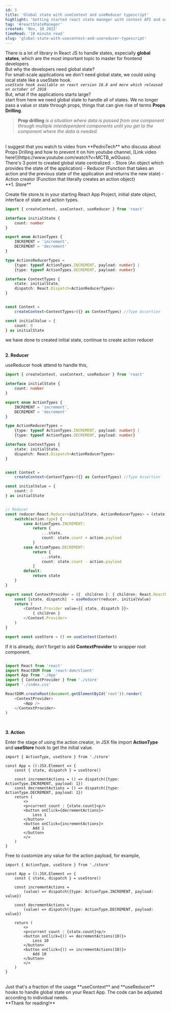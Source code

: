 ```yaml
---
id: 3
title: 'Global state with useContext and useReducer typescript'
highlight: 'Getting started react state maneger with context API and useReducer hook'
tag: '#reactStateManeger'
created: 'Nov, 18 2022'
timeRead: '10 minute read'
slug: 'global-state-with-usecontext-and-usereducer-typescript'
--- 
```

There is a lot of library in React JS to handle states, especially **global states**, which are the most important topic to master for frontend developers
<br />
But why the developers need global state?   
For small-scale applications we don't need global state, we could using local state like a useState hook.  
*`useState hook available on react version 16.8 and more which released on october of 2018`*
<br />
But, what if the applications starts large?  
start from here we need global state to handle all of states. We no longer pass a value or state through props, things that can give rise of terms **Props Drilling**.  

>**Prop drilling** *is a situation where data is passed from one component through multiple interdependent components until you get to the component where the data is needed.*

<br />
I suggest that you watch to video from **PedroTech** who discuss about Props Drilling and how to prevent it on him youtube channel, [Link video here!](https://www.youtube.com/watch?v=MCTB_w0Guso).  
<br />
There's 3 point to created global state centralized:
- Store (An object which provides the state of the application)
- Reducer (Function that takes an action and the previous state of the application and returns the new state)
- Action creator (Function that literally creates an action object)
<br />
**1. Store**  
  
Create file store.ts in your starting React App Project, initial state object, interface of state and action types.
  
```ts:store.ts
import { createContext, useContext, useReducer } from 'react'

interface initialState {
    count: number
}

export enum ActionTypes {
    INCREMENT = 'increment',
    DECREMENT = 'decrement'
}

type ActionsReducerTypes = 
    {type: typeof ActionTypes.INCREMENT, payload: number} |
    {type: typeof ActionTypes.DECREMENT, payload: number}

interface ContextTypes {
    state: initialState,
    dispatch: React.Dispatch<ActionReducerTypes>
}


const Context = 
    createContext<ContextTypes>({} as ContextTypes) //Type Assertion

const initialValue = {
    count: 0
} as initialState

```  
we have done to created initial state, continue to create action reducer  
<br />  

**2. Reducer**  
  
useReducer hook attend to handle this,
```ts:store.ts
import { createContext, useContext, useReducer } from 'react'

interface initialState {
    count: number
}

export enum ActionTypes {
    INCREMENT = 'increment',
    DECREMENT = 'decrement'
}

type ActionReducerTypes = 
    {type: typeof ActionTypes.INCREMENT, payload: number} |
    {type: typeof ActionTypes.DECREMENT, payload: number}

interface ContextTypes {
    state: initialState,
    dispatch: React.Dispatch<ActionReducerTypes>
}


const Context = 
    createContext<ContextTypes>({} as ContextTypes) //Type Assertion

const initialValue = {
    count: 0
} as initialState


// Reducer
const reducer:React.Reducer<initialState, ActionReducerTypes> = (state, action) => {
    switch(action.type) {
        case ActionTypes.INCREMENT:
            return {
                ...state,
                count: state.count + action.payload
            }
        case ActiomTypes.DECREMENT:
            return {
                ...state,
                count: state.count - action.payload
            }
        default:
            return state
    }
}

export const ContextProvider = ({  children }: { children: React.ReactNode }) => {
    const [state, dispatch]  = useReducer(reducer, initialValue)
    return (
        <Context.Provider value={{ state, dispatch }}>
            { children }
        </Context.Provider>
    )
}

export const useStore = () => useContext(Context) 

```  
If it is already, don't forget to add **ContextProvider** to wrapper root component. 

```ts:main.ts

import React from 'react'
import ReactDOM from 'react-dom/client'
import App from './App'
import { ContextProvider } from './store'
import './index.css'

ReactDOM.createRoot(document.getElementById('root')).render(
    <ContextProvider>
        <App />
    </ContextProvider>
)

```  
<br />  

**3. Action**  

Enter the stage of using the action creator, in JSX file import **ActionType** and **useStore** hook to get the initial value.  
```tsx:App.tsx
import { ActionType, useStore } from './store'

const App = ():JSX.Element => {
    const { state, dispatch } = useStore()

    const incrementActions = () => dispatch({type: ActionType.INCREMENT, payload: 1})
    const decrementActions = () => dispatch({type: ActionType.DECREMENT, payload: 1})
    return (
        <>
        <p>current count : {state.count}<p/>
        <button onClick={decrementActions}>
            Less 1
        </button>
        <button onClick={incrementActions}>
            Add 1
        </button>
        </>
    )
}
```  
Free to customize any value for the action payload, for example,
```tsx:App.tsx
import { ActionType, useStore } from './store'

const App = ():JSX.Element => {
    const { state, dispatch } = useStore()

    const incrementActions = 
        (value) => dispatch({type: ActionType.INCREMENT, payload: value})

    const decrementActions = 
        (value) => dispatch({type: ActionType.DECREMENT, payload: value})

    return (
        <>
        <p>current count : {state.count}<p/>
        <button onClick={() => decrementActions(10)}>
            Less 10
        </button>
        <button onClick={() => incrementActions(10)}>
            Add 10
        </button>
        </>
    )
}
```  
<br />
Just that's a fraction of the usage **useContext** and **useReducer** hooks to handle global state on your React App.
The code can be adjusted according to individual needs.
<br />
**Thank for reading!**